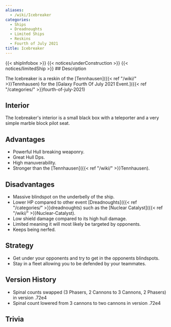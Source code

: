 ```yaml
---
aliases:
  - /wiki/Icebreaker
categories:
  - Ships
  - Dreadnoughts
  - Limited Ships
  - Reskins
  - Fourth of July 2021
title: Icebreaker
---
```


{{< shipInfobox >}} {{< notices/underConstruction >}} {{< notices/limitedShip >}} ## Description

The Icebreaker is a reskin of the [Tennhausen]({{< ref "/wiki/" >}}Tennhausen) for the [Galaxy Fourth Of July 2021 Event.]({{< ref "/categories/" >}}fourth-of-july-2021)

## Interior

The Icebreaker's interior is a small black box with a teleporter and a very simple marble block pilot seat.

## Advantages

- Powerful Hull breaking weaponry.
- Great Hull Dps.
- High manuverability.
- Stronger than the [Tennhausen]({{< ref "/wiki/" >}}Tennhausen).

## Disadvantages

- Massive blindspot on the underbelly of the ship.
- Lower HP compared to other event [Dreadnoughts]({{< ref "/categories/" >}}dreadnoughts) such as the [Nuclear Catalyst]({{< ref "/wiki/" >}}Nuclear-Catalyst).
- Low shield damage compared to its high hull damage.
- Limited meaning it will most likely be targeted by opponents.
- Keeps being nerfed.

## Strategy

- Get under your opponents and try to get in the opponents blindspots.
- Stay in a fleet allowing you to be defended by your teammates.

## Version History

- Spinal counts swapped (3 Phasers, 2 Cannons to 3 Cannons, 2 Phasers) in version .72e4
- Spinal count lowered from 3 cannons to two cannons in version .72e4

## Trivia
